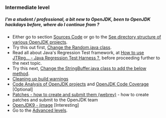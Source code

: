 ### Intermediate level

##### I'm a student / professional, a bit new to OpenJDK, been to OpenJDK hackdays before, where do I continue from ?

- Either go to section [Sources Code](../source-code/source_code.md) or go to the [See directory structure of various OpenJDK projects](../intermediate-steps/see_directory_structure_of_various_openjdk_projects.md).
- Try this out first, [Change the Random.java class](../intermediate-steps/change_the_randomjava_class.md).
- Read all about Java's Regression Test framework, at [How to use JTReg… - Java Regression Test Harness ?](../intermediate-steps/how_to_use_jtreg_-_java_regression_test_harness.md), before proceeding further to the next topic.
- Try this next, [Change the StringBuffer.java class to add the below method](../intermediate-steps/change_the_stringbufferjava_class_to_add_the_below_method.md).
- [Cleaning up build warnings](../intermediate-steps/cleaning_up_build_warnings.md)
- [Code Analysis of OpenJDK projects](../intermediate-steps/code_analysis_of_openjdk_projects.md) and [OpenJDK Code Coverage](../advanced-steps/openjdk_code_coverage.md) [Optional]
- [Patches - how to create and submit them (webrev)](../intermediate-steps/patches_-_how_to_create_and_submit_them_webrev.md) - how to create patches and submit to the OpenJDK team
- [OpenJDK9 - jimage](../intermediate-steps/openjdk9-jimage.md) [Interesting]
- Go to the [Advanced levels](../how-to-navigate/advanced-level.md).